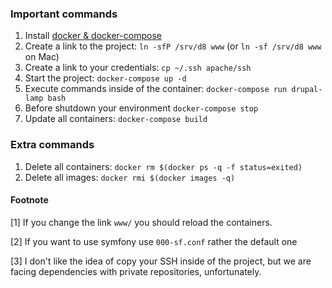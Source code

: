 ### Important commands

1. Install [docker & docker-compose][docs.docker]
1. Create a link to the project: `ln -sfP /srv/d8 www` (or `ln -sf /srv/d8 www` on Mac)
1. Create a link to your credentials: `cp ~/.ssh apache/ssh`
1. Start the project: `docker-compose up -d`
1. Execute commands inside of the container: `docker-compose run drupal-lamp bash`
1. Before shutdown your environment `docker-compose stop`
1. Update all containers: `docker-compose build`

### Extra commands

1. Delete all containers: `docker rm $(docker ps -q -f status=exited)`
1. Delete all images: `docker rmi $(docker images -q)`

#### Footnote

[1] If you change the link `www/` you should reload the containers.

[2] If you want to use symfony use `000-sf.conf` rather the default one

[3] I don't like the idea of copy your SSH inside of the project, but we are
facing dependencies with private repositories, unfortunately.


[docs.docker]: https://docs.docker.com/engine/installation/linux/ubuntulinux/
